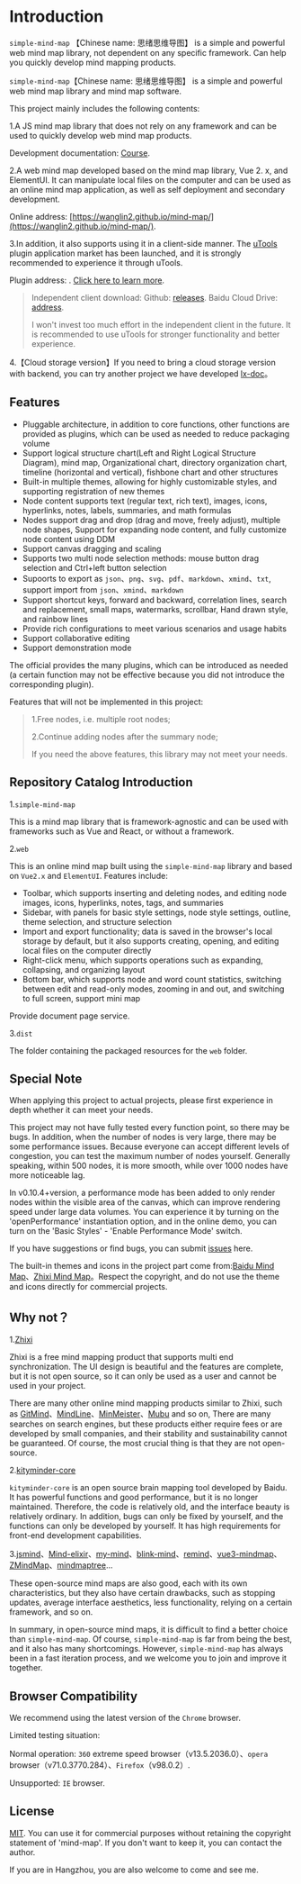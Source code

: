 # Introduction

`simple-mind-map` 【Chinese name: 思绪思维导图】 is a simple and powerful web mind map library, not dependent on any specific framework. Can help you quickly develop mind mapping products.

`simple-mind-map`【Chinese name: 思绪思维导图】 is a simple and powerful web mind map library and mind map software.

This project mainly includes the following contents:

1.A JS mind map library that does not rely on any framework and can be used to quickly develop web mind map products.

Development documentation: [Course](../course/course1.md).

2.A web mind map developed based on the mind map library, Vue 2. x, and ElementUI. It can manipulate local files on the computer and can be used as an online mind map application, as well as self deployment and secondary development.

Online address: [https://wanglin2.github.io/mind-map/](https://wanglin2.github.io/mind-map/).

3.In addition, it also supports using it in a client-side manner. The [uTools](https://www.u.tools/) plugin application market has been launched, and it is strongly recommended to experience it through uTools.

Plugin address: [](). [Click here to learn more](../client).

> Independent client download: Github: [releases](https://github.com/wanglin2/mind-map/releases). Baidu Cloud Drive: [address](https://pan.baidu.com/s/1huasEbKsGNH2Af68dvWiOg?pwd=3bp3).
>
> I won't invest too much effort in the independent client in the future. It is recommended to use uTools for stronger functionality and better experience.

4.【Cloud storage version】If you need to bring a cloud storage version with backend, you can try another project we have developed [lx-doc](https://github.com/wanglin2/lx-doc)。

## Features

- Pluggable architecture, in addition to core functions, other functions are provided as plugins, which can be used as needed to reduce packaging volume
- Support logical structure chart(Left and Right Logical Structure Diagram), mind map, Organizational chart, directory organization chart, timeline (horizontal and vertical), fishbone chart and other structures
- Built-in multiple themes, allowing for highly customizable styles, and supporting registration of new themes
- Node content supports text (regular text, rich text), images, icons, hyperlinks, notes, labels, summaries, and math formulas
- Nodes support drag and drop (drag and move, freely adjust), multiple node shapes, Support for expanding node content, and fully customize node content using DDM
- Support canvas dragging and scaling
- Supports two multi node selection methods: mouse button drag selection and Ctrl+left button selection
- Supoorts to export as `json`、`png`、`svg`、`pdf`、`markdown`、`xmind`、`txt`, support import from `json`、`xmind`、`markdown`
- Support shortcut keys, forward and backward, correlation lines, search and replacement, small maps, watermarks, scrollbar, Hand drawn style, and rainbow lines
- Provide rich configurations to meet various scenarios and usage habits
- Support collaborative editing
- Support demonstration mode

The official provides the many plugins, which can be introduced as needed (a certain function may not be effective because you did not introduce the corresponding plugin). 

Features that will not be implemented in this project:

> 1.Free nodes, i.e. multiple root nodes;
>
> 2.Continue adding nodes after the summary node;
>
> If you need the above features, this library may not meet your needs.

## Repository Catalog Introduction

1.`simple-mind-map`

This is a mind map library that is framework-agnostic and can be used with
frameworks such as Vue and React, or without a framework.

2.`web`

This is an online mind map built using the `simple-mind-map` library and based
on `Vue2.x` and `ElementUI`. Features include:

- Toolbar, which supports inserting and deleting nodes, and editing node
      images, icons, hyperlinks, notes, tags, and summaries
- Sidebar, with panels for basic style settings, node style settings,
      outline, theme selection, and structure selection
- Import and export functionality; data is saved in the browser's local
      storage by default, but it also supports creating, opening, and editing
      local files on the computer directly
- Right-click menu, which supports operations such as expanding, collapsing,
      and organizing layout
- Bottom bar, which supports node and word count statistics, switching
      between edit and read-only modes, zooming in and out, and switching to
      full screen, support mini map

Provide document page service.

3.`dist`

The folder containing the packaged resources for the `web` folder.

## Special Note

When applying this project to actual projects, please first experience in depth whether it can meet your needs.

This project may not have fully tested every function point, so there may be bugs. In addition, when the number of nodes is very large, there may be some performance issues. Because everyone can accept different levels of congestion, you can test the maximum number of nodes yourself. Generally speaking, within 500 nodes, it is more smooth, while over 1000 nodes have more noticeable lag.

In v0.10.4+version, a performance mode has been added to only render nodes within the visible area of the canvas, which can improve rendering speed under large data volumes. You can experience it by turning on the 'openPerformance' instantiation option, and in the online demo, you can turn on the 'Basic Styles' - 'Enable Performance Mode' switch.

If you have suggestions or find bugs, you can submit [issues](https://github.com/wanglin2/mind-map/issues) here.

The built-in themes and icons in the project part come from:[Baidu Mind Map](https://naotu.baidu.com/)、[Zhixi Mind Map](https://www.zhixi.com/)。Respect the copyright, and do not use the theme and icons directly for commercial projects.

## Why not？

1.[Zhixi](https://www.zhixi.com/)

Zhixi is a free mind mapping product that supports multi end synchronization. The UI design is beautiful and the features are complete, but it is not open source, so it can only be used as a user and cannot be used in your project.

There are many other online mind mapping products similar to Zhixi, such as [GitMind](https://gitmind.cn/)、[MindLine](http://www.mindline.cn/)、[MinMeister](https://www.mindmeister.com/zh)、[Mubu](https://mubu.com/) and so on, There are many searches on search engines, but these products either require fees or are developed by small companies, and their stability and sustainability cannot be guaranteed. Of course, the most crucial thing is that they are not open-source.

2.[kityminder-core](https://github.com/fex-team/kityminder-core)

`kityminder-core` is an open source brain mapping tool developed by Baidu. It has powerful functions and good performance, but it is no longer maintained. Therefore, the code is relatively old, and the interface beauty is relatively ordinary. In addition, bugs can only be fixed by yourself, and the functions can only be developed by yourself. It has high requirements for front-end development capabilities.

3.[jsmind](https://github.com/hizzgdev/jsmind)、[Mind-elixir](https://github.com/ssshooter/mind-elixir-core)、[my-mind](https://github.com/ondras/my-mind)、[blink-mind](https://github.com/awehook/blink-mind)、[remind](https://github.com/luvsic3/remind)、[vue3-mindmap](https://github.com/hellowuxin/vue3-mindmap)、[ZMindMap](https://github.com/zyascend/ZMindMap)、[mindmaptree](https://github.com/RockyRen/mindmaptree)...

These open-source mind maps are also good, each with its own characteristics, but they also have certain drawbacks, such as stopping updates, average interface aesthetics, less functionality, relying on a certain framework, and so on.

In summary, in open-source mind maps, it is difficult to find a better choice than `simple-mind-map`. Of course, `simple-mind-map` is far from being the best, and it also has many shortcomings. However, `simple-mind-map` has always been in a fast iteration process, and we welcome you to join and improve it together.

## Browser Compatibility

We recommend using the latest version of the `Chrome` browser.

Limited testing situation:

Normal operation: `360` extreme speed browser（v13.5.2036.0）、`opera` browser（v71.0.3770.284）、`Firefox`（v98.0.2）.

Unsupported: `IE` browser.

## License

[MIT](https://github.com/wanglin2/mind-map/blob/main/LICENSE). You can use it for commercial purposes without retaining the copyright statement of 'mind-map'. If you don't want to keep it, you can contact the author.

If you are in Hangzhou, you are also welcome to come and see me.
